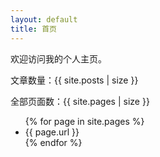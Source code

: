 ```yaml
---
layout: default
title: 首页
---
```


欢迎访问我的个人主页。
<p>文章数量：{{ site.posts | size }}</p>

<p>全部页面数：{{ site.pages | size }}</p>
<ul>
  {% for page in site.pages %}
    <li>{{ page.url }}</li>
  {% endfor %}
</ul>
